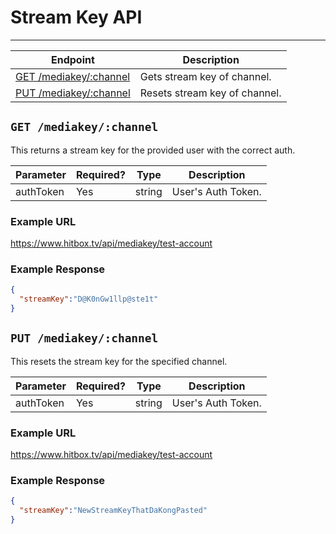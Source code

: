 # Stream Key API
***

| Endpoint | Description |
| ---- | --------------- |
| [GET /mediakey/:channel](/mediakey.md#get-mediakeychannel) | Gets stream key of channel. |
| [PUT /mediakey/:channel](/mediakey.md#put-mediakeychannel) | Resets stream key of channel. |

## `GET /mediakey/:channel`

This returns a stream key for the provided user with the correct auth. 

| Parameter | Required? | Type | Description |
| ---- | ----- | ---- | ----- |
| authToken | Yes | string | User's Auth Token. | 

### Example URL

https://www.hitbox.tv/api/mediakey/test-account

### Example Response 

```json
{
  "streamKey":"D@K0nGw1llp@ste1t"
}
```

## `PUT /mediakey/:channel`

This resets the stream key for the specified channel.

| Parameter | Required? | Type | Description |
| ---- | ----- | ---- | ----- |
| authToken | Yes | string | User's Auth Token. | 

### Example URL

https://www.hitbox.tv/api/mediakey/test-account

### Example Response 

```json
{
  "streamKey":"NewStreamKeyThatDaKongPasted"
}
```
